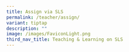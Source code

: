 ```yaml
---
title: Assign via SLS
permalink: /teacher/assign/
variant: tiptap
description: ""
image: /images/FaviconLight.png
third_nav_title: Teaching & Learning on SLS
---
```


